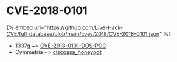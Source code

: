 # CVE-2018-0101
{% embed url="https://github.com/Live-Hack-CVE/full_database/blob/main/cves/2018/CVE-2018-0101.json" %}

* 1337g ~> [CVE-2018-0101-DOS-POC](https://www.alice-snow.ru/2018/database/cve-2018-0101/cve-2018-0101-dos-poc-1337g)
* Cymmetria ~> [ciscoasa_honeypot](https://www.alice-snow.ru/2018/database/cve-2018-0101/ciscoasa_honeypot-cymmetria)